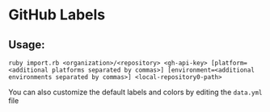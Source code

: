 # GitHub Labels

## Usage:

```shell
ruby import.rb <organization>/<repository> <gh-api-key> [platform=<additional platforms separated by commas>] [environment=<additional environments separated by commas>] <local-repository0-path>
```

You can also customize the default labels and colors by editing the `data.yml` file
